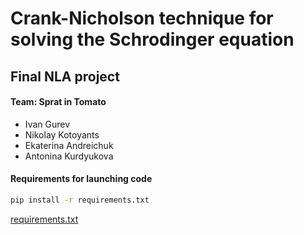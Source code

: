 # Crank-Nicholson technique for solving the Schrodinger equation
## Final NLA project
#### Team: Sprat in Tomato
- Ivan Gurev
- Nikolay Kotoyants
- Ekaterina Andreichuk
- Antonina Kurdyukova

#### Requirements for launching code
```bat
pip install -r requirements.txt
```
[requirements.txt]()
